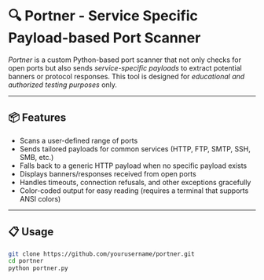 # 🔍 Portner - Service Specific Payload-based Port Scanner

*Portner* is a custom Python-based port scanner that not only checks for open ports but also sends *service-specific payloads* to extract potential banners or protocol responses. This tool is designed for *educational and authorized testing purposes* only.

---

## 📦 Features

-  Scans a user-defined range of ports
-  Sends tailored payloads for common services (HTTP, FTP, SMTP, SSH, SMB, etc.)
-  Falls back to a generic HTTP payload when no specific payload exists
-  Displays banners/responses received from open ports
-  Handles timeouts, connection refusals, and other exceptions gracefully
-  Color-coded output for easy reading (requires a terminal that supports ANSI colors)

---

## 📋 Usage

   ```bash
   git clone https://github.com/yourusername/portner.git
   cd portner
   python portner.py
   
